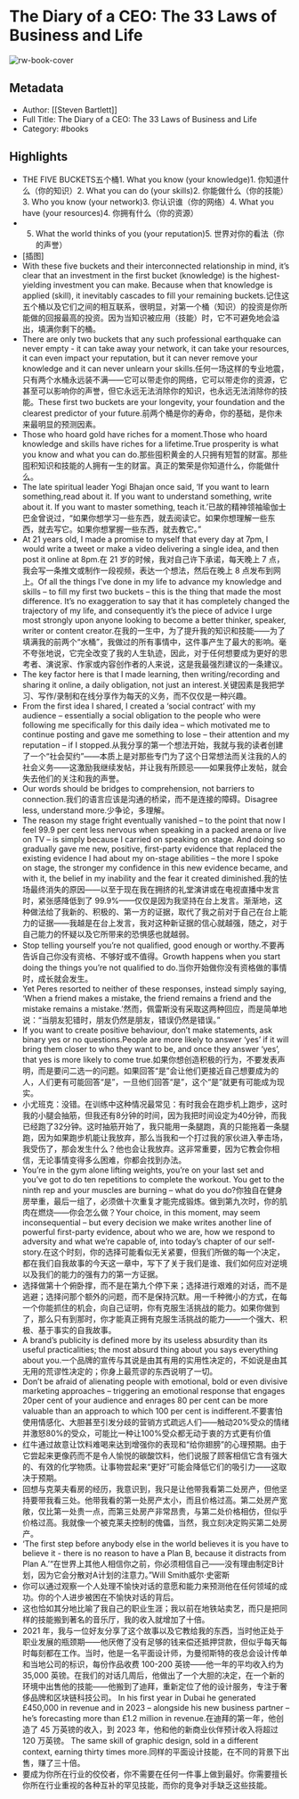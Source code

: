# The Diary of a CEO: The 33 Laws of Business and Life

![rw-book-cover](https://res.weread.qq.com/wrepub/CB_0N9C9zCBL7if6mr6kj3bgD7G_parsecover)

## Metadata
- Author: [[Steven Bartlett]]
- Full Title: The Diary of a CEO: The 33 Laws of Business and Life
- Category: #books

## Highlights
- THE FIVE BUCKETS五个桶1. What you know (your knowledge)1. 你知道什么（你的知识）2. What you can do (your skills)2. 你能做什么（你的技能）3. Who you know (your network)3. 你认识谁（你的网络）4. What you have (your resources)4. 你拥有什么（你的资源）
- 5. What the world thinks of you (your reputation)5. 世界对你的看法（你的声誉）
- [插图]
- With these five buckets and their interconnected relationship in mind, it’s clear that an investment in the first bucket (knowledge) is the highest-yielding investment you can make. Because when that knowledge is applied (skill), it inevitably cascades to fill your remaining buckets.记住这五个桶以及它们之间的相互联系，很明显，对第一个桶（知识）的投资是你所能做的回报最高的投资。因为当知识被应用（技能）时，它不可避免地会溢出，填满你剩下的桶。
- There are only two buckets that any such professional earthquake can never empty - it can take away your network, it can take your resources, it can even impact your reputation, but it can never remove your knowledge and it can never unlearn your skills.任何一场这样的专业地震，只有两个水桶永远装不满——它可以带走你的网络，它可以带走你的资源，它甚至可以影响你的声誉，但它永远无法消除你的知识，也永远无法消除你的技能。These first two buckets are your longevity, your foundation and the clearest predictor of your future.前两个桶是你的寿命，你的基础，是你未来最明显的预测因素。
- Those who hoard gold have riches for a moment.Those who hoard knowledge and skills have riches for a lifetime.True prosperity is what you know and what you can do.那些囤积黄金的人只拥有短暂的财富。那些囤积知识和技能的人拥有一生的财富。真正的繁荣是你知道什么，你能做什么。
- The late spiritual leader Yogi Bhajan once said, ‘If you want to learn something,read about it. If you want to understand something, write about it. If you want to master something, teach it.’已故的精神领袖瑜伽士巴金曾说过，“如果你想学习一些东西，就去阅读它。如果你想理解一些东西，就去写它。如果你想掌握一些东西，就去教它。”
- At 21 years old, I made a promise to myself that every day at 7pm, I would write a tweet or make a video delivering a single idea, and then post it online at 8pm.在 21 岁的时候，我对自己许下承诺，每天晚上 7 点，我会写一条推文或制作一段视频，表达一个想法，然后在晚上 8 点发布到网上。Of all the things I’ve done in my life to advance my knowledge and skills – to fill my first two buckets – this is the thing that made the most difference. It’s no exaggeration to say that it has completely changed the trajectory of my life, and consequently it’s the piece of advice I urge most strongly upon anyone looking to become a better thinker, speaker, writer or content creator.在我的一生中，为了提升我的知识和技能——为了填满我的前两个“水桶”，我做过的所有事情中，这件事产生了最大的影响。毫不夸张地说，它完全改变了我的人生轨迹，因此，对于任何想要成为更好的思考者、演说家、作家或内容创作者的人来说，这是我最强烈建议的一条建议。
- The key factor here is that I made learning, then writing/recording and sharing it online, a daily obligation, not just an interest.关键因素是我把学习、写作/录制和在线分享作为每天的义务，而不仅仅是一种兴趣。
- From the first idea I shared, I created a ‘social contract’ with my audience – essentially a social obligation to the people who were following me specifically for this daily idea – which motivated me to continue posting and gave me something to lose – their attention and my reputation – if I stopped.从我分享的第一个想法开始，我就与我的读者创建了一个“社会契约”——本质上是对那些专门为了这个日常想法而关注我的人的社会义务——这激励我继续发帖，并让我有所顾忌——如果我停止发帖，就会失去他们的关注和我的声誉。
- Our words should be bridges to comprehension, not barriers to connection.我们的语言应该是沟通的桥梁，而不是连接的障碍。Disagree less, understand more.少争论，多理解。
- The reason my stage fright eventually vanished – to the point that now I feel 99.9 per cent less nervous when speaking in a packed arena or live on TV – is simply because I carried on speaking on stage. And doing so gradually gave me new, positive, first-party evidence that replaced the existing evidence I had about my on-stage abilities – the more I spoke on stage, the stronger my confidence in this new evidence became, and with it, the belief in my inability and the fear it created diminished.我的怯场最终消失的原因——以至于现在我在拥挤的礼堂演讲或在电视直播中发言时，紧张感降低到了 99.9%——仅仅是因为我坚持在台上发言。渐渐地，这种做法给了我新的、积极的、第一方的证据，取代了我之前对于自己在台上能力的证据——我越是在台上发言，我对这种新证据的信心就越强，随之，对于自己能力的怀疑以及它所带来的恐惧感也就越弱。
- Stop telling yourself you’re not qualified, good enough or worthy.不要再告诉自己你没有资格、不够好或不值得。Growth happens when you start doing the things you’re not qualified to do.当你开始做你没有资格做的事情时，成长就会发生。
- Yet Peres resorted to neither of these responses, instead simply saying, ‘When a friend makes a mistake, the friend remains a friend and the mistake remains a mistake.’然而，佩雷斯没有采取这两种回应，而是简单地说：“当朋友犯错时，朋友仍然是朋友，错误仍然是错误。”
- If you want to create positive behaviour, don’t make statements, ask binary yes or no questions.People are more likely to answer ‘yes’ if it will bring them closer to who they want to be, and once they answer ‘yes’, that yes is more likely to come true.如果你想创造积极的行为，不要发表声明，而是要问二选一的问题。如果回答“是”会让他们更接近自己想要成为的人，人们更有可能回答“是”，一旦他们回答“是”，这个“是”就更有可能成为现实。
- 小尤班克：没错。在训练中这种情况最常见：有时我会在跑步机上跑步，这时我的小腿会抽筋，但我还有8分钟的时间，因为我把时间设定为40分钟，而我已经跑了32分钟。这时抽筋开始了，我只能用一条腿跑，真的只能拖着一条腿跑，因为如果跑步机能让我放弃，那么当我和一个打过我的家伙进入拳击场，我受伤了，那会发生什么？他也会让我放弃。这非常重要，因为它教会你相信，无论事情变得多么困难，你都会找到办法。
- You’re in the gym alone lifting weights, you’re on your last set and you’ve got to do ten repetitions to complete the workout. You get to the ninth rep and your muscles are burning – what do you do?你独自在健身房举重，最后一组了，必须做十次重复才能完成锻炼。做到第九次时，你的肌肉在燃烧——你会怎么做？Your choice, in this moment, may seem inconsequential – but every decision we make writes another line of powerful first-party evidence, about who we are, how we respond to adversity and what we’re capable of, into today’s chapter of our self-story.在这个时刻，你的选择可能看似无关紧要，但我们所做的每一个决定，都在我们自我故事的今天这一章中，写下了关于我们是谁、我们如何应对逆境以及我们的能力的强有力的第一方证据。
- 选择做第十个俯卧撑，而不是在第九个停下来；选择进行艰难的对话，而不是逃避；选择问那个额外的问题，而不是保持沉默。用一千种微小的方式，在每一个你能抓住的机会，向自己证明，你有克服生活挑战的能力。如果你做到了，那么只有到那时，你才能真正拥有克服生活挑战的能力——一个强大、积极、基于事实的自我故事。
- A brand’s publicity is defined more by its useless absurdity than its useful practicalities; the most absurd thing about you says everything about you.一个品牌的宣传与其说是由其有用的实用性决定的，不如说是由其无用的荒谬性决定的；你身上最荒谬的东西说明了一切。
- Don’t be afraid of alienating people with emotional, bold or even divisive marketing approaches – triggering an emotional response that engages 20per cent of your audience and enrages 80 per cent can be more valuable than an approach to which 100 per cent is indifferent.不要害怕使用情感化、大胆甚至引发分歧的营销方式疏远人们——触动20%受众的情绪并激怒80%的受众，可能比一种让100%受众都无动于衷的方式更有价值
- 红牛通过故意让饮料难喝来达到增强你的表现和“给你翅膀”的心理预期。由于它尝起来更像药而不是令人愉悦的碳酸饮料，他们说服了顾客相信它含有强大的、有效的化学物质。让事物尝起来“更好”可能会降低它们的吸引力——这取决于预期。
- 回想与克莱夫看房的经历，我意识到，我只是让他带我看第二处房产，但他坚持要带我看三处。他带我看的第一处房产太小，而且价格过高。第二处房产宽敞，仅比第一处贵一点，而第三处房产非常昂贵，与第二处价格相仿，但似乎价格过高。我就像一个被克莱夫控制的傀儡，当然，我立刻决定购买第二处房产。
- ‘The first step before anybody else in the world believes it is you have to believe it - there is no reason to have a Plan B, because it distracts from Plan A.’“在世界上其他人相信你之前，你必须相信自己——没有理由制定B计划，因为它会分散对A计划的注意力。”Will Smith威尔·史密斯
- 你可以通过观察一个人处理不愉快对话的意愿和能力来预测他在任何领域的成功。你的个人进步被困在不愉快对话的背后。
- 这也恰如其分地比喻了我自己的职业生涯；我以前在地铁站卖艺，而只是把同样的技能搬到著名的音乐厅，我的收入就增加了十倍。
- 2021 年，我与一位好友分享了这个故事以及它教给我的东西，当时他正处于职业发展的瓶颈期——他厌倦了没有足够的钱来偿还抵押贷款，但似乎每天每时每刻都在工作。当时，他是一名平面设计师，为曼彻斯特的夜总会设计传单和当地公司的标识，每份作品收费 100-200 英镑——他一年的平均收入约为 35,000 英镑。在我们的对话几周后，他做出了一个大胆的决定，在一个新的环境中出售他的技能——他搬到了迪拜，重新定位了他的设计服务，专注于奢侈品牌和区块链科技公司。 In his first year in Dubai he generated £450,000 in revenue and in 2023 – alongside his new business partner – he’s forecasting more than £1.2 million in revenue.在迪拜的第一年，他创造了 45 万英镑的收入，到 2023 年，他和他的新商业伙伴预计收入将超过 120 万英镑。 The same skill of graphic design, sold in a different context, earning thirty times more.同样的平面设计技能，在不同的背景下出售，赚了三十倍。
- 要成为你所在行业的佼佼者，你不需要在任何一件事上做到最好。你需要擅长你所在行业重视的各种互补的罕见技能，而你的竞争对手缺乏这些技能。
